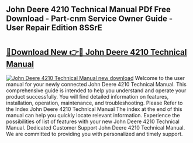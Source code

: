 ## John Deere 4210 Technical Manual PDf Free Download - Part-cnm Service Owner Guide - User Repair Edition 8SSrE

# <h2><a href="http://bc92455.oget.top/?id=John+Deere+4210+Technical+Manual">🔗Download New 👉🔴 John Deere 4210 Technical Manual</a></h2>

[![John Deere 4210 Technical Manual new download](https://i.imgur.com/5g1atiW.png)](http://bc92455.oget.top/?id=John+Deere+4210+Technical+Manual)
Welcome to the user manual for your newly connected John Deere 4210 Technical Manual. This comprehensive guide is intended to help you understand and operate your product successfully. You will find detailed information on features, installation, operation, maintenance, and troubleshooting. Please Refer to the Index John Deere 4210 Technical Manual The index at the end of this manual can help you quickly locate relevant information. Experience the possibilities of list of features with your new John Deere 4210 Technical Manual. Dedicated Customer Support John Deere 4210 Technical Manual. We are committed to providing you with personalized and timely support.
